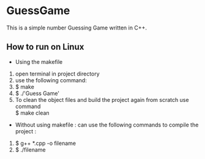 # GuessGame
This is a simple number Guessing Game written in C++.

## How to run on Linux
* Using the makefile
1. open terminal in project directory
2. use the following command:
3. $ make
4. $ ./'Guess Game'
5. To clean the object files and build the project again from scratch use command  
    $ make clean

* Without using makefile : can use the following commands to compile the project :
1. $ g++ *.cpp -o filename
2. $ ./filename
